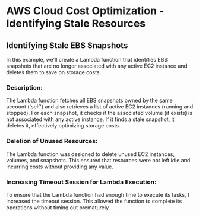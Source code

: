 # AWS Cloud Cost Optimization - Identifying Stale Resources

## Identifying Stale EBS Snapshots

In this example, we'll create a Lambda function that identifies EBS snapshots that are no longer associated with any active EC2 instance and deletes them to save on storage costs.

### Description:

The Lambda function fetches all EBS snapshots owned by the same account ('self') and also retrieves a list of active EC2 instances (running and stopped). For each snapshot, it checks if the associated volume (if exists) is not associated with any active instance. If it finds a stale snapshot, it deletes it, effectively optimizing storage costs.

### Deletion of Unused Resources:
The Lambda function was designed to delete unused EC2 instances, volumes, and snapshots. This ensured that resources were not left idle and incurring costs without providing any value.

### Increasing Timeout Session for Lambda Execution:
To ensure that the Lambda function had enough time to execute its tasks, I increased the timeout session. This allowed the function to complete its operations without timing out prematurely.
